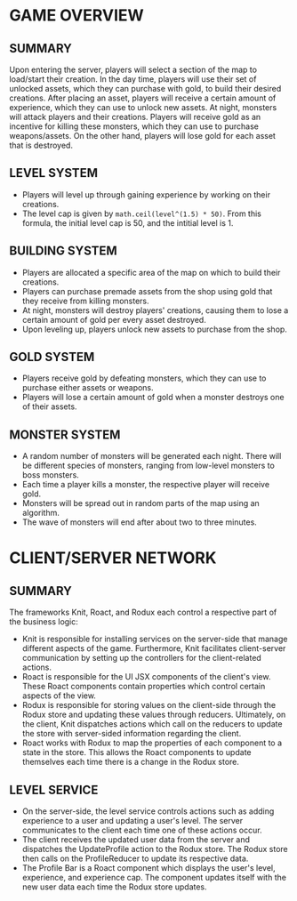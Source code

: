 # GAME OVERVIEW #
## SUMMARY ##
Upon entering the server, players will select a section of the map to load/start their creation. In the day time, players will use their set of unlocked assets, which they can purchase with gold, to build their desired creations. After placing an asset, players will receive a certain amount of experience, which they can use to unlock new assets. At night, monsters will attack players and their creations. Players will receive gold as an incentive for killing these monsters, which they can use to purchase weapons/assets. On the other hand, players will lose gold for each asset that is destroyed.
## LEVEL SYSTEM ##
- Players will level up through gaining experience by working on their creations.
- The level cap is given by `math.ceil(level^(1.5) * 50)`. From this formula, the initial level cap is 50, and the intitial level is 1.
## BUILDING SYSTEM ##
- Players are allocated a specific area of the map on which to build their creations.
- Players can purchase premade assets from the shop using gold that they receive from killing monsters. 
- At night, monsters will destroy players' creations, causing them to lose a certain amount of gold per every asset destroyed.
- Upon leveling up, players unlock new assets to purchase from the shop.
## GOLD SYSTEM ##
- Players receive gold by defeating monsters, which they can use to purchase either assets or weapons.
- Players will lose a certain amount of gold when a monster destroys one of their assets.
## MONSTER SYSTEM ##
- A random number of monsters will be generated each night. There will be different species of monsters, ranging from low-level monsters to boss monsters.
- Each time a player kills a monster, the respective player will receive gold.
- Monsters will be spread out in random parts of the map using an algorithm.
- The wave of monsters will end after about two to three minutes.

# CLIENT/SERVER NETWORK #
## SUMMARY ##
The frameworks Knit, Roact, and Rodux each control a respective part of the business logic:
- Knit is responsible for installing services on the server-side that manage different aspects of the game. Furthermore, Knit facilitates client-server communication by setting up the controllers for the client-related actions.
- Roact is responsible for the UI JSX components of the client's view. These Roact components contain properties which control certain aspects of the view.
- Rodux is responsible for storing values on the client-side through the Rodux store and updating these values through reducers. Ultimately, on the client, Knit dispatches actions which call on the reducers to update the store with server-sided information regarding the client.
- Roact works with Rodux to map the properties of each component to a state in the store. This allows the Roact components to update themselves each time there is a change in the Rodux store.
## LEVEL SERVICE ##
- On the server-side, the level service controls actions such as adding experience to a user and updating a user's level. The server communicates to the client each time one of these actions occur.
- The client receives the updated user data from the server and dispatches the UpdateProfile action to the Rodux store. The Rodux store then calls on the ProfileReducer to update its respective data.
- The Profile Bar is a Roact component which displays the user's level, experience, and experience cap. The component updates itself with the new user data each time the Rodux store updates.
